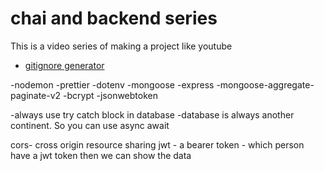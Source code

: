 # chai and backend series

This is a video series of making a project like youtube

- [gitignore generator](https://mrkandreev.name/snippets/gitignore-generator/#Node)

-nodemon
-prettier
-dotenv
-mongoose
-express
-mongoose-aggregate-paginate-v2
-bcrypt
-jsonwebtoken

-always use try catch block in database
-database is always another continent. So you can use async await

cors- cross origin resource sharing
jwt - a bearer token - which person have a jwt token then we can show the data